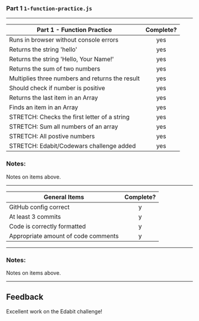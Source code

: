 ### Part 1 `1-function-practice.js`

---

| Part 1 - Function Practice                      | Complete? |
| ----------------------------------------------- | :-------: |
| Runs in browser without console errors          |    yes    |
| Returns the string 'hello'                      |    yes    |
| Returns the string 'Hello, Your Name!'          |    yes    |
| Returns the sum of two numbers                  |    yes    |
| Multiplies three numbers and returns the result |    yes    |
| Should check if number is positive              |    yes    |
| Returns the last item in an Array               |    yes    |
| Finds an item in an Array                       |    yes    |
| STRETCH: Checks the first letter of a string    |    yes    |
| STRETCH: Sum all numbers of an array            |    yes    |
| STRETCH: All postive numbers                    |    yes    |
| STRETCH: Edabit/Codewars challenge added        |    yes    |

### Notes:

Notes on items above.

---

| General Items                       | Complete? |
| ----------------------------------- | :-------: |
| GitHub config correct               |     y     |
| At least 3 commits                  |     y     |
| Code is correctly formatted         |     y     |
| Appropriate amount of code comments |     y     |

---

### Notes:

Notes on items above.

---

## Feedback

Excellent work on the Edabit challenge!
